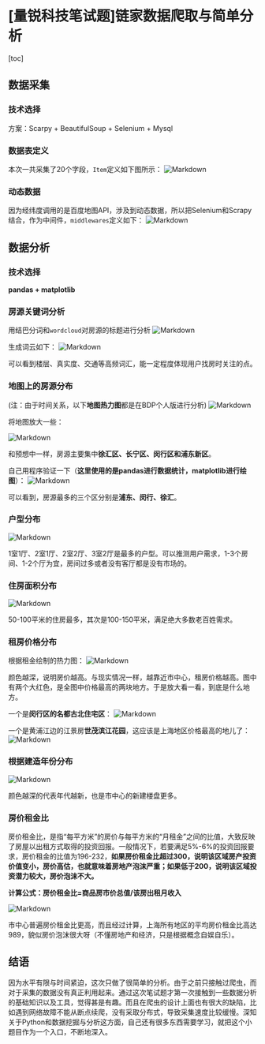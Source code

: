 # [量锐科技笔试题]链家数据爬取与简单分析

[toc]

## 数据采集

### 技术选择
方案：Scarpy + BeautifulSoup + Selenium + Mysql

### 数据表定义
本次一共采集了20个字段，`Item`定义如下图所示：
![Markdown](http://i1.piimg.com/588729/e57e9d0060a0669f.png)




















### 动态数据

因为经纬度调用的是百度地图API，涉及到动态数据，所以把Selenium和Scrapy结合，作为中间件，`middlewares`定义如下：
![Markdown](http://i1.piimg.com/588729/88f39e9ff0d04af9.png)












## 数据分析

### 技术选择

**pandas + matplotlib**

### 房源关键词分析


用结巴分词和`wordcloud`对房源的标题进行分析
![Markdown](http://i1.piimg.com/588729/7d4f30672bddec0c.png)






















生成词云如下：
![Markdown](http://i1.piimg.com/588729/b90bd42413c50ca5.png)






















可以看到楼层、真实度、交通等高频词汇，能一定程度体现用户找房时关注的点。




### 地图上的房源分布

(注：由于时间关系，以下**地图热力图**都是在BDP个人版进行分析)
![Markdown](http://i1.piimg.com/588729/8cab363595712a09.png)
















将地图放大一些：

![Markdown](http://i1.piimg.com/588729/faba4824e8ef4d4c.png)
















和预想中一样，房源主要集中**徐汇区、长宁区、闵行区和浦东新区**。

自己用程序验证一下（**这里使用的是pandas进行数据统计，matplotlib进行绘图**）：
![Markdown](http://i1.piimg.com/588729/4e32e14004dc5855.png)

















可以看到，房源最多的三个区分别是**浦东、闵行、徐汇**。



### 户型分布

![Markdown](http://i1.piimg.com/588729/561587bc9c336241.png)















1室1厅、2室1厅、2室2厅、3室2厅是最多的户型。可以推测用户需求，1-3个房间、1-2个厅为宜，房间过多或者没有客厅都是没有市场的。


### 住房面积分布

![Markdown](http://i1.piimg.com/588729/ed50ead64eeb6d94.png)




















50-100平米的住房最多，其次是100-150平米，满足绝大多数老百姓需求。


### 租房价格分布

根据租金绘制的热力图：
![Markdown](http://i1.piimg.com/588729/7fbe86f9c0d4cba8.png)























颜色越深，说明房价越高。与现实情况一样，越靠近市中心，租房价格越高。图中有两个大红色，是全图中价格最高的两块地方。于是放大看一看，到底是什么地方。

一个是**闵行区的名都古北住宅区**：
![Markdown](http://i1.piimg.com/588729/5d5b39810d826997.png)











一个是黄浦江边的江景房**世茂滨江花园**，这应该是上海地区价格最高的地儿了：
![Markdown](http://i1.piimg.com/588729/4f9f1f39605af0e5.png)






























### 根据建造年份分布
![Markdown](http://i1.piimg.com/588729/9dcdc5a9d01bd068.png)












颜色越深的代表年代越新，也是市中心的新建楼盘更多。




### 房价租金比

房价租金比，是指“每平方米”的房价与每平方米的“月租金”之间的比值，大致反映了房屋以出租方式取得的投资回报。一般情况下，若要满足5%-6%的投资回报要求，房价租金的比值为196-232，**如果房价租金比超过300，说明该区域房产投资价值变小，房价高估，也就意味着房地产泡沫严重；如果低于200，说明该区域投资潜力较大，房价泡沫不大。**

**计算公式：房价租金比=商品房市价总值/该房出租月收入**

![Markdown](http://i1.piimg.com/588729/0afa9da014d61b20.png)
 
















市中心普遍房价租金比更高，而且经过计算，上海所有地区的平均房价租金比高达989，貌似房价泡沫很大呀（不懂房地产和经济，只是根据概念自娱自乐）。



## 结语

因为水平有限与时间紧迫，这次只做了很简单的分析。由于之前只接触过爬虫，而对于采集的数据没有真正利用起来。通过这次笔试题才第一次接触到一些数据分析的基础知识以及工具，觉得甚是有趣。而且在爬虫的设计上面也有很大的缺陷，比如遇到网络故障不能从断点续爬，没有采取分布式，导致采集速度比较缓慢。深知关于Python和数据挖掘与分析这方面，自己还有很多东西需要学习，就把这个小题目作为一个入口，不断地深入。